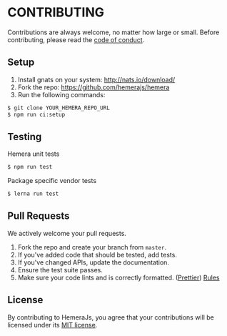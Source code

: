 # CONTRIBUTING

Contributions are always welcome, no matter how large or small. Before contributing,
please read the [code of conduct](CODE_OF_CONDUCT.md).

## Setup

1. Install gnats on your system: http://nats.io/download/
2. Fork the repo: https://github.com/hemerajs/hemera
3. Run the following commands:

```sh
$ git clone YOUR_HEMERA_REPO_URL
$ npm run ci:setup
```

## Testing

Hemera unit tests
```sh
$ npm run test
```

Package specific vendor tests
```sh
$ lerna run test
```

## Pull Requests

We actively welcome your pull requests.

1. Fork the repo and create your branch from `master`.
2. If you've added code that should be tested, add tests.
3. If you've changed APIs, update the documentation.
4. Ensure the test suite passes.
5. Make sure your code lints and is correctly formatted. ([Prettier](https://github.com/prettier/prettier)) [Rules](.prettierrc)

## License

By contributing to HemeraJs, you agree that your contributions will be licensed
under its [MIT license](LICENSE).
